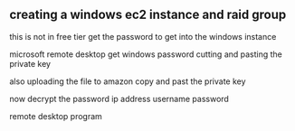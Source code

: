 
creating a windows ec2 instance and raid group
------------------------------

this is not in free tier
get the password to get into the windows instance 

microsoft remote desktop 
get windows password 
cutting and pasting the private key

also uploading the file to amazon 
copy and past the private key 

now decrypt the password 
ip address 
username 
password 

remote desktop program 

